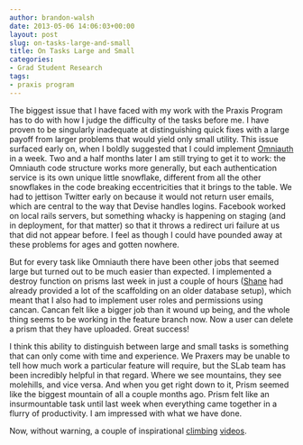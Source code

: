 ```yaml
---
author: brandon-walsh
date: 2013-05-06 14:06:03+00:00
layout: post
slug: on-tasks-large-and-small
title: On Tasks Large and Small
categories:
- Grad Student Research
tags:
- praxis program
---
```


The biggest issue that I have faced with my work with the Praxis Program has to do with how I judge the difficulty of the tasks before me. I have proven to be singularly inadequate at distinguishing quick fixes with a large payoff from larger problems that would yield only small utility. This issue surfaced early on, when I boldly suggested that I could implement [Omniauth](http://www.omniauth.org/) in a week. Two and a half months later I am still trying to get it to work: the Omniauth code structure works more generally, but each authentication service is its own unique little snowflake, different from all the other snowflakes in the code breaking eccentricities that it brings to the table. We had to jettison Twitter early on because it would not return user emails, which are central to the way that Devise handles logins. Facebook worked on local rails servers, but something whacky is happening on staging (and in deployment, for that matter) so that it throws a redirect uri failure at us that did not appear before. I feel as though I could have pounded away at these problems for ages and gotten nowhere.

But for every task like Omniauth there have been other jobs that seemed large but turned out to be much easier than expected. I implemented a destroy function on prisms last week in just a couple of hours ([Shane](http://www.scholarslab.org/people/shane-lin/) had already provided a lot of the scaffolding on an older database setup), which meant that I also had to implement user roles and permissions using cancan. Cancan felt like a bigger job than it wound up being, and the whole thing seems to be working in the feature branch now. Now a user can delete a prism that they have uploaded. Great success!

I think this ability to distinguish between large and small tasks is something that can only come with time and experience. We Praxers may be unable to tell how much work a particular feature will require, but the SLab team has been incredibly helpful in that regard. Where we see mountains, they see molehills, and vice versa. And when you get right down to it, Prism seemed like the biggest mountain of all a couple months ago. Prism felt like an insurmountable task until last week when everything came together in a flurry of productivity. I am impressed with what we have done.

Now, without warning, a couple of inspirational [climbing](http://www.youtube.com/watch?v=NG2zyeVRcbs) [videos](http://www.youtube.com/watch?v=EoCPuhhE6dw).
